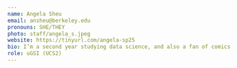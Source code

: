 ```yaml
---
name: Angela Sheu
email: ansheu@berkeley.edu
pronouns: SHE/THEY
photo: staff/angela_s.jpeg
website: https://tinyurl.com/angela-sp25
bio: I’m a second year studying data science, and also a fan of comics and poetry. :) Welcome to Data 8!
role: uGSI (UCS2)
---
```

